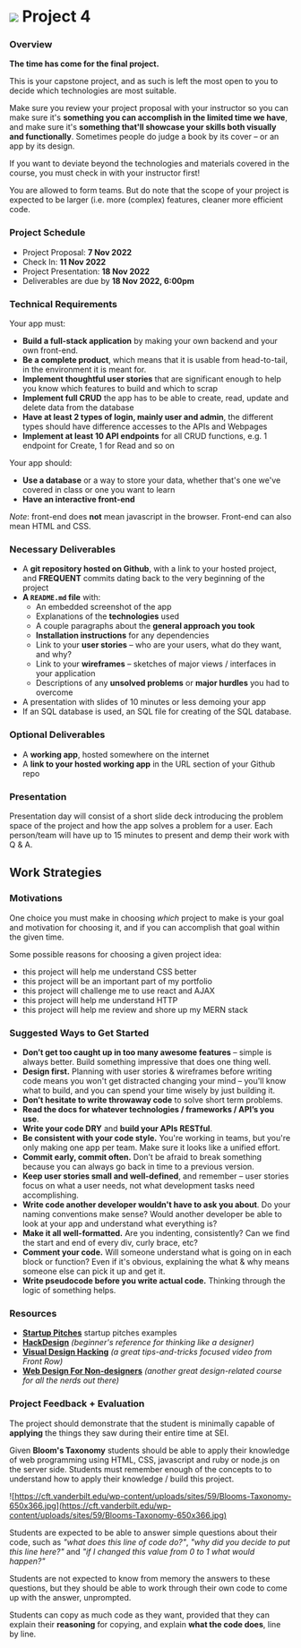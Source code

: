 # ![](https://ga-dash.s3.amazonaws.com/production/assets/logo-9f88ae6c9c3871690e33280fcf557f33.png) Project 4

### Overview

**The time has come for the final project.**

This is your capstone project, and as such is left the most open to you to decide which technologies are most suitable.

Make sure you review your project proposal with your instructor so you can make sure it's **something you can accomplish in the limited time we have**, and make sure it's **something that'll showcase your skills both visually and functionally**. Sometimes people do judge a book by its cover – or an app by its design.

If you want to deviate beyond the technologies and materials covered in the course, you must check in with your instructor first!

You are allowed to form teams. But do note that the scope of your project is expected to be larger (i.e. more (complex) features, cleaner more efficient code. 

### Project Schedule
- Project Proposal: **7 Nov 2022**
- Check In: **11 Nov 2022**
- Project Presentation: **18 Nov 2022**
- Deliverables are due by **18 Nov 2022, 6:00pm**

### Technical Requirements

Your app must:

* **Build a full-stack application** by making your own backend and your own front-end.
* **Be a complete product**, which means that it is usable from head-to-tail, in the environment it is meant for.
* **Implement thoughtful user stories** that are significant enough to help you know which features to build and which to scrap
* **Implement full CRUD** the app has to be able to create, read, update and delete data from the database
* **Have at least 2 types of login, mainly user and admin**, the different types should have difference accesses to the APIs and Webpages
* **Implement at least 10 API endpoints** for all CRUD functions, e.g. 1 endpoint for Create, 1 for Read and so on

Your app should:

* **Use a database** or a way to store your data, whether that's one we've covered in class or one you want to learn
* **Have an interactive front-end**

*Note*: front-end does **not** mean javascript in the browser. Front-end can also mean HTML and CSS.

### Necessary Deliverables

* A **git repository hosted on Github**, with a link to your hosted project, and **FREQUENT** commits dating back to the very beginning of the project
* **A ``README.md`` file** with:
    * An embedded screenshot of the app
    * Explanations of the **technologies** used
    * A couple paragraphs about the **general approach you took**
    * **Installation instructions** for any dependencies
    * Link to your **user stories** – who are your users, what do they want, and why?
    * Link to your **wireframes** – sketches of major views / interfaces in your application
    * Descriptions of any **unsolved problems** or **major hurdles** you had to overcome
* A presentation with slides of 10 minutes or less demoing your app
* If an SQL database is used, an SQL file for creating of the SQL database.

### Optional Deliverables

* A **working app**, hosted somewhere on the internet
* A **link to your hosted working app** in the URL section of your Github repo

### Presentation
Presentation day will consist of a short slide deck introducing the problem space of the project and how the app solves a problem for a user. Each person/team will have up to 15 minutes to present and demp their work with Q & A.

## Work Strategies

### Motivations

One choice you must make in choosing *which* project to make is your goal and motivation for choosing it, and if you can accomplish that goal within the given time.

Some possible reasons for choosing a given project idea:

- this project will help me understand CSS better
- this project will be an important part of my portfolio
- this project will challenge me to use react and AJAX
- this project will help me understand HTTP
- this project will help me review and shore up my MERN stack


### Suggested Ways to Get Started

* **Don’t get too caught up in too many awesome features** – simple is always better. Build something impressive that does one thing well.
* **Design first.** Planning with user stories & wireframes before writing code means you won't get distracted changing your mind – you'll know what to build, and you can spend your time wisely by just building it.
* **Don’t hesitate to write throwaway code** to solve short term problems.
* **Read the docs for whatever technologies / frameworks / API’s you use**.
* **Write your code DRY** and **build your APIs RESTful**.
* **Be consistent with your code style.** You're working in teams, but you're only making one app per team. Make sure it looks like a unified effort.
* **Commit early, commit often.** Don’t be afraid to break something because you can always go back in time to a previous version.
* **Keep user stories small and well-defined**, and remember – user stories focus on what a user needs, not what development tasks need accomplishing.
* **Write code another developer wouldn't have to ask you about**. Do your naming conventions make sense? Would another developer be able to look at your app and understand what everything is?
* **Make it all well-formatted.** Are you indenting, consistently? Can we find the start and end of every div, curly brace, etc?
* **Comment your code.** Will someone understand what is going on in each block or function? Even if it's obvious, explaining the what & why means someone else can pick it up and get it.
* **Write pseudocode before you write actual code.** Thinking through the logic of something helps.

### Resources

* **[Startup Pitches](https://youtu.be/PAtetNY14Eg?t=1131)** startup pitches examples
* **[HackDesign](https://hackdesign.org/lessons)** _(beginner's reference for thinking like a designer)_
* **[Visual Design Hacking](https://generalassemb.ly/online/videos/visual-design-hacking)** _(a great tips-and-tricks focused video from Front Row)_
* **[Web Design For Non-designers](https://generalassemb.ly/online/videos/web-design-for-non-designers)** _(another great design-related course for all the nerds out there)_


### Project Feedback + Evaluation
The project should demonstrate that the student is minimally capable of __applying__ the things they saw during their entire time at SEI.

Given __Bloom's Taxonomy__ students should be able to apply their knowledge of web programming using HTML, CSS, javascript and ruby or node.js on the server side. Students must remember enough of the concepts to to understand how to apply their knowledge / build this project.

![https://cft.vanderbilt.edu/wp-content/uploads/sites/59/Blooms-Taxonomy-650x366.jpg](https://cft.vanderbilt.edu/wp-content/uploads/sites/59/Blooms-Taxonomy-650x366.jpg)

Students are expected to be able to answer simple questions about their code, such as *"what does this line of code do?"*, *"why did you decide to put this line here?"* and *"if I changed this value from 0 to 1 what would happen?"*

Students are not expected to know from memory the answers to these questions, but they should be able to work through their own code to come up with the answer, unprompted.

Students can copy as much code as they want, provided that they can explain their **reasoning** for copying, and explain **what the code does**, line by line.
